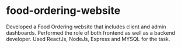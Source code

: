 # food-ordering-website
 Developed a Food Ordering website that includes client and admin dashboards. Performed the role of both frontend as well as a backend developer. Used ReactJs, NodeJs, Express and MYSQL for the task.
